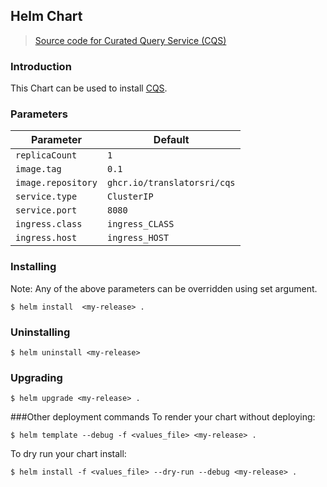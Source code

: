  Helm Chart
---
> [Source code for Curated Query Service (CQS)](https://github.com/TranslatorSRI/CQS)
>

### Introduction 

This Chart can be used to install [CQS](https://github.com/TranslatorSRI/CQS/wiki).

### Parameters

| Parameter |  Default |
| --------- |  ----    | 
| `replicaCount` | `1`
| `image.tag` | `0.1`
| `image.repository` | `ghcr.io/translatorsri/cqs`
| `service.type` | `ClusterIP`
| `service.port` | `8080`
| `ingress.class` | `ingress_CLASS`
| `ingress.host` | `ingress_HOST`

### Installing 

Note:  Any of the above parameters can be overridden using set argument. 
```shell script
$ helm install  <my-release> . 
```

### Uninstalling

```shell script
$ helm uninstall <my-release>
```

### Upgrading

```shell script
$ helm upgrade <my-release> . 
```

###Other deployment commands
To render your chart without deploying:
 
```shell script
$ helm template --debug -f <values_file> <my-release> .
```

To dry run your chart install: 
```shell script
$ helm install -f <values_file> --dry-run --debug <my-release> .
```
